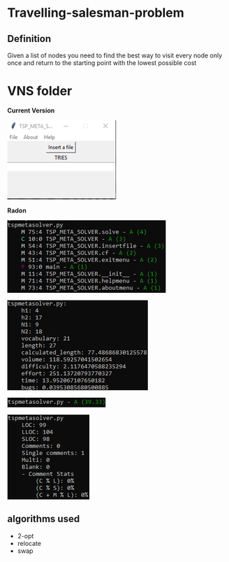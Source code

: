 # Travelling-salesman-problem

## Definition
Given a list of nodes you need to find the best way to visit every node only once and return to the starting point with the lowest possible cost


#   VNS folder 

**Current Version**

<p><img src ="tsp_meta_solver.png" title = "TSP META Solver  Version"/> </p>

**Radon**

<p><img src ="tsp_meta_solver radon cc.png" title = "TSP META SOLVER  RADON CC"/></p>
<p><img src ="tsp_meta_solver radon hal.png" title = "TSP META SOLVER RADON HAL"/></p>
<p><img src ="tsp_meta_solver radon mi.png" title = "TSP META SOLVER RADON MI"/></p>
<p><img src ="tsp_meta_solver radon raw.png" title = "TSP META SOLVER RADON RAW"/></p>

## algorithms used

<ul>
 <li> 2-opt </li>
 <li> relocate </li>
 <li> swap </li>
</ul>
